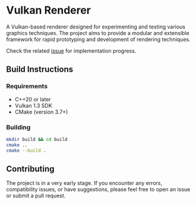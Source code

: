 # Vulkan Renderer

A Vulkan-based renderer designed for experimenting and testing various graphics techniques. The project aims to provide a modular and extensible framework for rapid prototyping and development of rendering techniques.

Check the related [issue](https://github.com/dmaters/vulkan-renderer/issues/1) for implementation progress.


## Build Instructions

### Requirements
- C++20 or later
- Vulkan 1.3 SDK 
- CMake (version 3.7+)

### Building
```sh
mkdir build && cd build
cmake .. 
cmake --build .
```

## Contributing
The project is in a very early stage. If you encounter any errors, compatibility issues, or have suggestions, please feel free to open an issue or submit a pull request.


